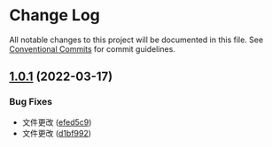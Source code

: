 # Change Log

All notable changes to this project will be documented in this file. See [Conventional Commits](https://conventionalcommits.org) for commit guidelines.

## [1.0.1](https://github.com/lushan-hao/lenrna/compare/@lanshen/test@1.0.1...@lanshen/test@1.0.1) (2022-03-17)

### Bug Fixes

- 文件更改 ([efed5c9](https://github.com/lushan-hao/lenrna/commit/efed5c95cb18c708e3385ebd99f0e317ff5d8bf8))
- 文件更改 ([d1bf992](https://github.com/lushan-hao/lenrna/commit/d1bf992f9ac72ab24eabbc1e18820169dda2323b))
